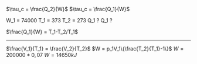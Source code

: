 $\tau_c = \frac{Q_2}{W}$
$\tau_c = \frac{Q_1}{W}$


W_1 = 74000
T_1 = 373
T_2 = 273
Q_1 ?
Q_1 ?

$\frac{Q_1}{W} = T_1-T_2/T_1$

---





$\frac{V_1}{T_1} = \frac{V_2}{T_2}$
$W = p_1V_1\{\frac{T_2}{T_1}-1\}$
$W = 200000* 0,07$ 
$W = 14 650kJ$

